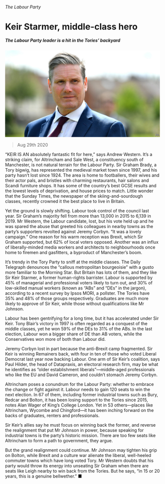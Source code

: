 ###### The Labour Party

# Keir Starmer, middle-class hero 

##### The Labour Party leader is a hit in the Tories’ backyard 

![image](images/20200829_BRP502.jpg) 

> Aug 29th 2020 

“KEIR IS AN absolutely fantastic fit for here,” says Andrew Western. It’s a striking claim, for Altrincham and Sale West, a constituency south of Manchester, is not natural terrain for the Labour Party. Sir Graham Brady, a Tory bigwig, has represented the medieval market town since 1997, and his party hasn’t lost since 1924. The area is home to footballers, their wives and their actor pals, and bristles with charming restaurants, hair salons and Scandi furniture shops. It has some of the country’s best GCSE results and the lowest levels of deprivation, and house prices to match. Little wonder that the Sunday Times, the newspaper of the skiing-and-sourdough classes, recently crowned it the best place to live in Britain.

Yet the ground is slowly shifting. Labour took control of the council last year. Sir Graham’s majority fell from more than 13,000 in 2015 to 6,139 in 2019. Mr Western, the Labour candidate, lost, but his vote held up and he was spared the abuse that greeted his colleagues in nearby towns as the party’s supporters revolted against Jeremy Corbyn. “It was a lovely campaign.” One reason for his warm reception was Brexit, which Sir Graham supported, but 62% of local voters opposed. Another was an influx of liberally-minded media workers and architects to neighbourhoods once home to firemen and gasfitters, a byproduct of Manchester’s boom.


It’s trendy in the Tory Party to sniff at the middle classes. The Daily Telegraph denounces the “callous metropolitan bourgeoisie” with a gusto more familiar to the Morning Star. But Britain has lots of them, and they like Sir Keir Starmer, a former human-rights barrister. Labour is supported by 45% of managerial and professional voters likely to turn out, and 30% of low-skilled manual workers (known as “ABs” and “DEs” in the jargon), according to a recent survey by Ipsos MORI, a pollster. The Tories have 35% and 48% of those groups respectively. Graduates are much more likely to approve of Sir Keir, while those without qualifications like Mr Johnson.

Labour has been gentrifying for a long time, but it has accelerated under Sir Keir. Tony Blair’s victory in 1997 is often regarded as a conquest of the middle classes, yet he won 59% of the DEs to 31% of the ABs. In the last election, Labour won a bigger share of DE than AB voters, while the Conservatives won more of both than Labour did.

Jeremy Corbyn lost in part because the anti-Brexit camp fragmented. Sir Keir is winning Remainers back, with four in ten of those who voted Liberal Democrat last year now backing Labour. One arm of Sir Keir’s coalition, says Paul Hilder, the head of Datapraxis, an electoral research firm, may be what he identifies as “older establishment liberals”—middle-aged professionals who like the EU and David Cameron, and couldn’t stomach Jeremy Corbyn.

Altrincham poses a conundrum for the Labour Party: whether to embrace the change or fight against it. Labour needs to gain 120 seats to win the next election. In 67 of them, including former industrial towns such as Bury, Redcar and Bolton, it has been losing support to the Tories since 2015, notes Alan Wager of King’s College London. Yet in 53 others—places like Altrincham, Wycombe and Chingford—it has been inching forward on the backs of graduates, renters and professionals.

Sir Keir’s allies say he must focus on winning back the former, and reverse the realignment that put Mr Johnson in power, because speaking for industrial towns is the party’s historic mission. There are too few seats like Altrincham to form a path to government, they argue.

But the grand realignment could continue. Mr Johnson may tighten his grip on Bolton, while Brexit and a culture war alienate the liberal, well-heeled commuter towns which have long voted Tory. Mr Western doubts that his party would throw its energy into unseating Sir Graham when there are seats like Leigh nearby to win back from the Tories. But he says, “in 15 or 20 years, this is a genuine bellwether.” ■

